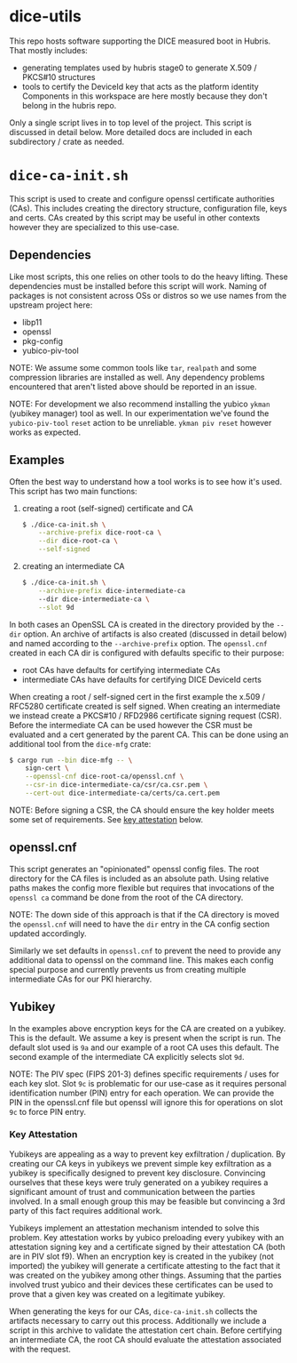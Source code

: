 # dice-utils

This repo hosts software supporting the DICE measured boot in Hubris.
That mostly includes:
- generating templates used by hubris stage0 to generate X.509 / PKCS#10
structures
- tools to certify the DeviceId key that acts as the platform identity
Components in this workspace are here mostly because they don't belong in the
hubris repo.

Only a single script lives in to top level of the project.  This script is
discussed in detail below.  More detailed docs are included in each
subdirectory / crate as needed.

# `dice-ca-init.sh`
This script is used to create and configure openssl certificate authorities
(CAs). This includes creating the directory structure, configuration file, keys
and certs. CAs created by this script may be useful in other contexts however
they are specialized to this use-case.

## Dependencies
Like most scripts, this one relies on other tools to do the heavy lifting.
These dependencies must be installed before this script will work. Naming of
packages is not consistent across OSs or distros so we use names from the
upstream project here:
- libp11
- openssl
- pkg-config
- yubico-piv-tool

NOTE: We assume some common tools like `tar`, `realpath` and some compression
libraries are installed as well. Any dependency problems encountered that
aren't listed above should be reported in an issue.

NOTE: For development we also recommend installing the yubico `ykman` (yubikey
manager) tool as well. In our experimentation we've found the `yubico-piv-tool`
`reset` action to be unreliable. `ykman piv reset` however works as expected.

## Examples
Often the best way to understand how a tool works is to see how it's used. This
script has two main functions:
1. creating a root (self-signed) certificate and CA
    ```sh
    $ ./dice-ca-init.sh \
        --archive-prefix dice-root-ca \
        --dir dice-root-ca \
        --self-signed
    ```
1. creating an intermediate CA
    ```sh
    $ ./dice-ca-init.sh \
        --archive-prefix dice-intermediate-ca
        --dir dice-intermediate-ca \
        --slot 9d
    ```

In both cases an OpenSSL CA is created in the directory provided by the `--dir`
option. An archive of artifacts is also created (discussed in detail below) and
named according to the `--archive-prefix` option. The `openssl.cnf` created in
each CA dir is configured with defaults specific to their purpose:
- root CAs have defaults for certifying intermediate CAs
- intermediate CAs have defaults for certifying DICE DeviceId certs

When creating a root / self-signed cert in the first example the x.509 /
RFC5280 certificate created is self signed. When creating an intermediate we
instead create a PKCS#10 / RFD2986 certificate signing request (CSR). Before
the intermediate CA can be used however the CSR must be evaluated and a cert
generated by the parent CA. This can be done using an additional tool from the
`dice-mfg` crate:
```sh
$ cargo run --bin dice-mfg -- \
    sign-cert \
    --openssl-cnf dice-root-ca/openssl.cnf \
    --csr-in dice-intermediate-ca/csr/ca.csr.pem \
    --cert-out dice-intermediate-ca/certs/ca.cert.pem
```

NOTE: Before signing a CSR, the CA should ensure the key holder meets some
set of requirements. See [key attestation](#key-attestation) below.

## openssl.cnf

This script generates an "opinionated" openssl config files. The root directory
for the CA files is included as an absolute path. Using relative paths makes
the config more flexible but requires that invocations of the `openssl ca`
command be done from the root of the CA directory.

NOTE: The down side of this approach is that if the CA directory is moved the
`openssl.cnf` will need to have the `dir` entry in the CA config section
updated accordingly.

Similarly we set defaults in `openssl.cnf` to prevent the need to provide any
additional data to openssl on the command line. This makes each config special
purpose and currently prevents us from creating multiple intermediate CAs for
our PKI hierarchy.

## Yubikey

In the examples above encryption keys for the CA are created on a yubikey. This
is the default. We assume a key is present when the script is run. The default
slot used is `9a` and our example of a root CA uses this default. The second
example of the intermediate CA explicitly selects slot `9d`.

NOTE: The PIV spec (FIPS 201-3) defines specific requirements / uses for each
key slot. Slot `9c` is problematic for our use-case as it requires personal
identification number (PIN) entry for each operation. We can provide the PIN in
the openssl.cnf file but openssl will ignore this for operations on slot `9c`
to force PIN entry.

### Key Attestation

Yubikeys are appealing as a way to prevent key exfiltration / duplication. By
creating our CA keys in yubikeys we prevent simple key exfiltration as a
yubikey is specifically designed to prevent key disclosure. Convincing
ourselves that these keys were truly generated on a yubikey requires a
significant amount of trust and communication between the parties involved.
In a small enough group this may be feasible but convincing a 3rd party of
this fact requires additional work.

Yubikeys implement an attestation mechanism intended to solve this problem.
Key attestation works by yubico preloading every yubikey with an attestation
signing key and a certificate signed by their attestation CA (both are in PIV
slot f9). When an encryption key is created in the yubikey (not imported) the
yubikey will generate a certificate attesting to the fact that it was created
on the yubikey among other things. Assuming that the parties involved trust
yubico and their devices these certificates can be used to prove that a given
key was created on a legitimate yubikey.

When generating the keys for our CAs, `dice-ca-init.sh` collects the artifacts
necessary to carry out this process. Additionally we include a script in this
archive to validate the attestation cert chain. Before certifying an
intermediate CA, the root CA should evaluate the attestation associated with
the request.
